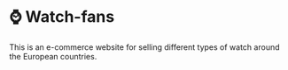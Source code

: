 # ⌚ Watch-fans
This is an e-commerce website for selling different types of watch around the European countries.

